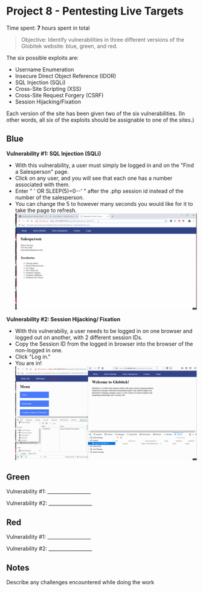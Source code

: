 # Project 8 - Pentesting Live Targets

Time spent: **7** hours spent in total

> Objective: Identify vulnerabilities in three different versions of the Globitek website: blue, green, and red.

The six possible exploits are:
* Username Enumeration
* Insecure Direct Object Reference (IDOR)
* SQL Injection (SQLi)
* Cross-Site Scripting (XSS)
* Cross-Site Request Forgery (CSRF)
* Session Hijacking/Fixation

Each version of the site has been given two of the six vulnerabilities. (In other words, all six of the exploits should be assignable to one of the sites.)

## Blue

**Vulnerability #1: SQL Injection (SQLi)**
- With this vulnerability, a user must simply be logged in and on the "Find a Salesperson" page.
- Click on any user, and you will see that each one has a number associated with them.
- Enter " ' OR SLEEP(5)=0--' " after the .php session id instead of the number of the salesperson. 
- You can change the 5 to however many seconds you would like for it to take the page to refresh.
![](https://github.com/caitthecaptain/Codepath-Week-8/blob/master/sqlinjection.gif)



**Vulnerability #2: Session Hijacking/ Fixation**
- With this vulnerabiliy, a user needs to be logged in on one browser and logged out on another, with 2 different session IDs.
- Copy the Session ID from the logged in browser into the browser of the non-logged in one.
- Click "Log in."
- You are in!
![](https://github.com/caitthecaptain/Codepath-Week-8/blob/master/sessionhijack.gif)



## Green

Vulnerability #1: __________________

Vulnerability #2: __________________


## Red

Vulnerability #1: __________________

Vulnerability #2: __________________


## Notes

Describe any challenges encountered while doing the work
